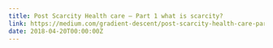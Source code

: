 ```yaml
---
title: Post Scarcity Health care — Part 1 what is scarcity?
link: https://medium.com/gradient-descent/post-scarcity-health-care-part-1-what-is-scarcity-d7d23da03d5c
date: 2018-04-20T00:00:00Z
---
```

